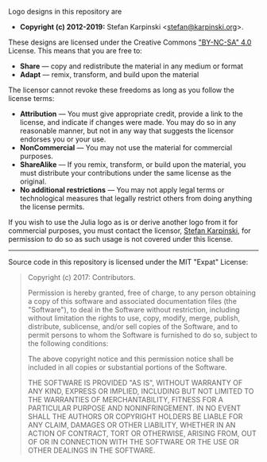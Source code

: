 Logo designs in this repository are

- **Copyright (c) 2012-2019:** Stefan Karpinski \<stefan@karpinski.org>.

These designs are licensed under the Creative Commons
["BY-NC-SA" 4.0](https://creativecommons.org/licenses/by-nc-sa/4.0/) License.
This means that you are free to:

- **Share** — copy and redistribute the material in any medium or format
- **Adapt** — remix, transform, and build upon the material

The licensor cannot revoke these freedoms as long as you follow the license terms:

- **Attribution** — You must give appropriate credit, provide a link to the license,
  and indicate if changes were made. You may do so in any reasonable manner, but not
  in any way that suggests the licensor endorses you or your use.
- **NonCommercial** — You may not use the material for commercial purposes.
- **ShareAlike** — If you remix, transform, or build upon the material, you must
  distribute your contributions under the same license as the original.
- **No additional restrictions** — You may not apply legal terms or technological
  measures that legally restrict others from doing anything the license permits.

If you wish to use the Julia logo as is or derive another logo from it for commercial
purposes, you must contact the licensor, [Stefan Karpinski](stefan@karpinski.org), for
permission to do so as such usage is not covered under this license.

______________________________________________________________________

Source code in this repository is licensed under the MIT "Expat" License:

> Copyright (c) 2017: Contributors.
>
> Permission is hereby granted, free of charge, to any person obtaining a copy
> of this software and associated documentation files (the "Software"), to deal
> in the Software without restriction, including without limitation the rights
> to use, copy, modify, merge, publish, distribute, sublicense, and/or sell
> copies of the Software, and to permit persons to whom the Software is
> furnished to do so, subject to the following conditions:
>
> The above copyright notice and this permission notice shall be included in all
> copies or substantial portions of the Software.
>
> THE SOFTWARE IS PROVIDED "AS IS", WITHOUT WARRANTY OF ANY KIND, EXPRESS OR
> IMPLIED, INCLUDING BUT NOT LIMITED TO THE WARRANTIES OF MERCHANTABILITY,
> FITNESS FOR A PARTICULAR PURPOSE AND NONINFRINGEMENT. IN NO EVENT SHALL THE
> AUTHORS OR COPYRIGHT HOLDERS BE LIABLE FOR ANY CLAIM, DAMAGES OR OTHER
> LIABILITY, WHETHER IN AN ACTION OF CONTRACT, TORT OR OTHERWISE, ARISING FROM,
> OUT OF OR IN CONNECTION WITH THE SOFTWARE OR THE USE OR OTHER DEALINGS IN THE
> SOFTWARE.
